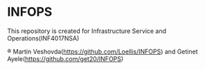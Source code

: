 # INFOPS
This repository is created for Infrastructure Service and Operations(INF4017NSA) 

® Martin Veshovda(https://github.com/Loellis/INFOPS) and 
 Getinet Ayele(https://github.com/get20/INFOPS)

